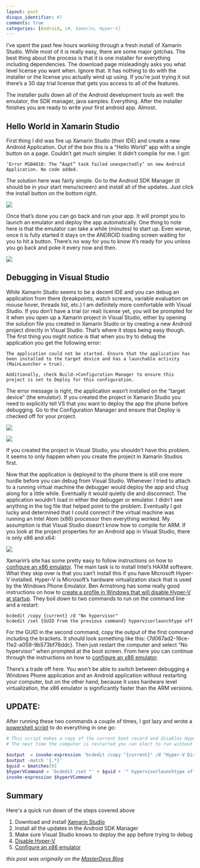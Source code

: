 ```yaml
---
layout: post
disqus_identifier: #7
comments: true
categories: [Android, c#, Xamarin, Hyper-V]
---
```


I’ve spent the past few hours working through a fresh install of Xamarin Studio.  While most of it is really easy, there are some major gotchas.  The best thing about the process is that it is one installer for everything including dependencies.  The download page misleadingly asks you what level license you want when.  Ignore that.  It has nothing to do with the installer or the license you actually wind up using.  If you’re just trying it out there’s a 30 day trial license that gets you access to all of the features.

The installer pulls down all of the Android development tools as well:  the emulator, the SDK manager, java samples.  Everything.  After the installer finishes you are ready to write your first android app.  Almost.

## Hello World in Xamarin Studio

First thing I did was fire up Xamarin Studio (their IDE) and create a new Android Application.  Out of the box this is a “Hello World” app with a single button on a page.  Couldn’t get much simpler.  It didn’t compile for me.  I got:

```
‘Error MSB4018: The “Aapt” task failed unexpectedly’ on new Android Application. No code added.
```

The solution here was fairly simple.  Go to the Android SDK Manager (it should be in your start menu/screen) and install all of the updates.  Just click the install button on the bottom right.

![](/images/posts/2013-5-24-setting-up-xamarin-studio-and-monodroid/android_sdk_manager.png)

Once that’s done you can go back and run your app.  It will prompt you to launch an emulator and deploy the app automatically.  One thing to note here is that the emulator can take a while (minutes) to start up.  Even worse, once it is fully started it stays on the ANDROID loading screen waiting for you to hit a button.  There’s no way for you to know it’s ready for you unless you go back and poke it every now and then.

![](/images/posts/2013-5-24-setting-up-xamarin-studio-and-monodroid/image1.png)

## Debugging in Visual Studio

While Xamarin Studio seems to be a decent IDE and you can debug an application from there (breakpoints, watch screens, variable evaluation on mouse hover, threads list, etc.) I am definitely more comfortable with Visual Studio.  If you don’t have a trial (or real) license yet, you will be prompted for it when you open up a Xamarin project in Visual Studio, either by opening the solution file you created in Xamarin Studio or by creating a new Android project directly in Visual Studio.  That’s where it stops being easy though.  The first thing you might notice is that when you try to debug the application you get the following error:

```
The application could not be started. Ensure that the application has been installed to the target device and has a launchable activity (MainLauncher = true).

Additionally, check Build->Configuration Manager to ensure this project is set to Deploy for this configuration.
```

The error message is right, the application wasn’t installed on the “target device” (the emulator).  If you created the project in Xamarin Studio you need to explicitly tell VS that you want to deploy the app the phone before debugging.  Go to the Configuration Manager and ensure that Deploy is checked off for your project.

![](/images/posts/2013-5-24-setting-up-xamarin-studio-and-monodroid/image2.png)

![](/images/posts/2013-5-24-setting-up-xamarin-studio-and-monodroid/image3.png)

If you created the project in Visual Studio, you shouldn’t have this problem.  it seems to only happen when you create the project in Xamarin Studios first.

Now that the application is deployed to the phone there is still one more hurdle before you can debug from Visual Studio.  Whenever I tried to attach to a running virtual machine the debugger would deploy the app and chug along for a little while.  Eventually it would quietly die and disconnect.  The application wouldn’t load in either the debugger or emulator.  I didn’t see anything in the log file that helped point to the problem.   Eventually I got lucky and determined that I could connect if the virtual machine was running an Intel Atom (x86) processor then everything worked.  My assumption is that Visual Studio doesn’t know how to compile for ARM.  If you look at the project properties for an Android app in Visual Studio, there is only x86 and x64:

![](/images/posts/2013-5-24-setting-up-xamarin-studio-and-monodroid/image4.png)

Xamarin’s site has some pretty easy to follow instructions on how to [configure an x86 emulator](https://developer.xamarin.com/guides/android/deployment,_testing,_and_metrics/debug-on-emulator/android-sdk-emulator/).  The main task is to install Intel’s HAXM software.  What they skip over is that you can’t install this if you have Microsoft Hyper-V installed.  Hyper-V is Microsoft’s hardware virtualization stack that is used by the Windows Phone Emulator.  Ben Armstrong has some really good instructions on how to [create a profile in Windows that will disable Hyper-V at startup](http://blogs.msdn.com/b/virtual_pc_guy/archive/2008/04/14/creating-a-no-hypervisor-boot-entry.aspx).  They boil down to two commands to run on the command line and a restart:

```
bcdedit /copy {current} /d "No hypervisor"
bcdedit /set {GUID From the previous command} hypervisorlaunchtype off
```

For the GUID in the second command, copy the output of the first command including the brackets.  It should look something like this:  {7d067ad2-16ce-11e2-a059-9b573bf76ddc}.  Then just restart the computer and select “No hypervisor” when prompted at the boot screen.  From here you can continue through the instructions on how to [configure an x86 emulator](http://docs.xamarin.com/guides/android/deployment,_testing,_and_metrics/configuring_the_x86_emulator).

There’s a trade off here.  You won’t be able to switch between debugging a Windows Phone application and an Android application without restarting your computer, but on the other hand, because it uses hardware level virtualization, the x86 emulator is significantly faster than the ARM versions.

## UPDATE:

After running these two commands a couple of times, I got lazy and wrote a [powershell script](https://gist.github.com/jquintus/b9ad19e94b3842b0d15e#file-disable_hyper-v-ps1) to do everything in one go:

```powershell
# This script makes a copy of the current boot record and disables Hyper-V
# The next time the computer is restarted you can elect to run without Hyper-V
  
$output  = invoke-expression 'bcdedit /copy "{current}" /d "Hyper-V Disabled"'
$output -match '{.*}'
$guid = $matches[0]
$hyperVCommand = 'bcdedit /set "' + $guid + '" hypervisorlaunchtype off'
invoke-expression $hyperVCommand
```

## Summary

Here's a quick run down of the steps covered above

1. Download and install [Xamarin Studio](http://xamarin.com/download)
1. Install all the updates in the Android SDK Manager
1. Make sure Visual Studio knows to deploy the app before trying to debug
1. [Disable Hyper-V](http://blogs.msdn.com/b/virtual_pc_guy/archive/2008/04/14/creating-a-no-hypervisor-boot-entry.aspx)
1. [Configure an x86 emulator](http://docs.xamarin.com/guides/android/deployment,_testing,_and_metrics/configuring_the_x86_emulator)


_this post was originally on the [MasterDevs Blog](http://blog.masterdevs.com/setting-up-xamarin-studio-and-monodroid)_

